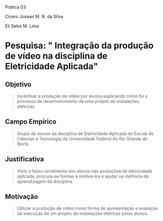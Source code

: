 Prática 03:

Cícero Josean M. N. da Silva

Eli Sales M. Lima

# Pesquisa: " Integração da produção de vídeo na disciplina de Eletricidade Aplicada"

## Objetivo

> Incentivar a produção de vídeo por alunos explicando como foi o processo de desenvolvimento de uma projeto de instalações elétricas.

## Campo Empírico

> Grupo de alunos da disciplina de Eletricidade Aplicada da Escola de Ciências e Tecnologia da Universidade Federal do Rio Grande do Norte.

## Justificativa

> Visto o baixo rendimento dos alunos nas avaliações de eletricidade aplicada, procura-se formas a motivá-los e ajudar na melhoria da aprendizagem da disciplina. 

## Motivação

> Utilizar a produção de vídeo como forma de apresentação e avaliação da execução de um projeto de instalações elétricas pelos alunos.

